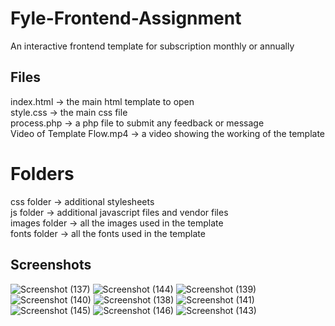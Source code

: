 # Fyle-Frontend-Assignment
An interactive frontend template for subscription monthly or annually

## Files
index.html -> the main html template to open <br/>
style.css -> the main css file <br/>
process.php -> a php file to submit any feedback or message <br/>
Video of Template Flow.mp4 -> a video showing the working of the template <br/>

# Folders
css folder -> additional stylesheets <br/>
js folder -> additional javascript files and vendor files <br/>
images folder -> all the images used in the template <br/>
fonts folder -> all the fonts used in the template

## Screenshots
![Screenshot (137)](https://user-images.githubusercontent.com/30414667/56848990-43d3f880-690c-11e9-9f5c-fdf74db61a0d.png)
![Screenshot (144)](https://user-images.githubusercontent.com/30414667/56849152-8f87a180-690e-11e9-98db-2cf3d63cfa57.png)
![Screenshot (139)](https://user-images.githubusercontent.com/30414667/56849009-91e8fc00-690c-11e9-9875-79453dc80e4c.png)
![Screenshot (140)](https://user-images.githubusercontent.com/30414667/56849011-aaf1ad00-690c-11e9-997d-7a17a0596363.png)
![Screenshot (138)](https://user-images.githubusercontent.com/30414667/56849021-c3fa5e00-690c-11e9-92b6-0e3306523bf1.png)
![Screenshot (141)](https://user-images.githubusercontent.com/30414667/56849027-ce1c5c80-690c-11e9-8964-3310f32bafe7.png)
![Screenshot (145)](https://user-images.githubusercontent.com/30414667/56849156-98787300-690e-11e9-9e9c-4e2ff3df0566.png)
![Screenshot (146)](https://user-images.githubusercontent.com/30414667/56849157-9dd5bd80-690e-11e9-9372-d7f5f24d76ec.png)
![Screenshot (143)](https://user-images.githubusercontent.com/30414667/56849145-77178700-690e-11e9-9822-ff2de426dbed.png)
